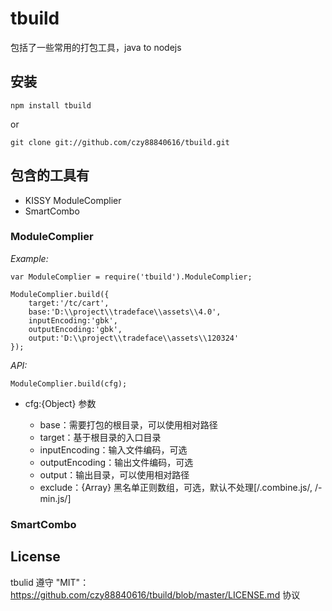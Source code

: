 # tbuild

包括了一些常用的打包工具，java to nodejs

## 安装
    npm install tbuild

or

    git clone git://github.com/czy88840616/tbuild.git

## 包含的工具有
* KISSY ModuleComplier
* SmartCombo

### ModuleComplier

*Example:*

    var ModuleComplier = require('tbuild').ModuleComplier;

    ModuleComplier.build({
        target:'/tc/cart',
        base:'D:\\project\\tradeface\\assets\\4.0',
        inputEncoding:'gbk',
        outputEncoding:'gbk',
        output:'D:\\project\\tradeface\\assets\\120324'
    });

*API:*

    ModuleComplier.build(cfg);

* cfg:{Object} 参数

    * base：需要打包的根目录，可以使用相对路径
    * target：基于根目录的入口目录
    * inputEncoding：输入文件编码，可选
    * outputEncoding：输出文件编码，可选
    * output：输出目录，可以使用相对路径
    * exclude：{Array} 黑名单正则数组，可选，默认不处理[/.combine.js/, /-min.js/]

### SmartCombo

## License
tbulid 遵守 "MIT"：https://github.com/czy88840616/tbuild/blob/master/LICENSE.md 协议